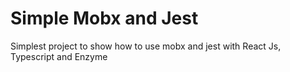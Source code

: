 # Simple Mobx and Jest

Simplest project to show how to use mobx and jest with React Js, Typescript and Enzyme
